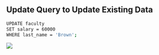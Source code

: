 ## Update Query to Update Existing Data

```bash
UPDATE faculty
SET salary = 60000
WHERE last_name = 'Brown';
```

![](https://github.com/CLiz17/schoolMockaroo/assets/68838221/09a81c94-72b9-4ecf-bc93-bd72ec17c962)
